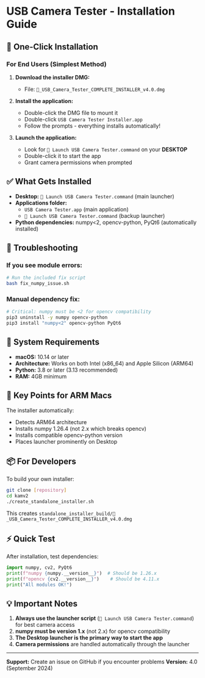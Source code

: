 # USB Camera Tester - Installation Guide

## 🎯 One-Click Installation

### For End Users (Simplest Method)

1. **Download the installer DMG:**
   - File: `🎥_USB_Camera_Tester_COMPLETE_INSTALLER_v4.0.dmg`

2. **Install the application:**
   - Double-click the DMG file to mount it
   - Double-click `USB Camera Tester Installer.app`
   - Follow the prompts - everything installs automatically!

3. **Launch the application:**
   - Look for `🎥 Launch USB Camera Tester.command` on your **DESKTOP**
   - Double-click it to start the app
   - Grant camera permissions when prompted

## ✅ What Gets Installed

- **Desktop:** `🎥 Launch USB Camera Tester.command` (main launcher)
- **Applications folder:**
  - `USB Camera Tester.app` (main application)
  - `🎥 Launch USB Camera Tester.command` (backup launcher)
- **Python dependencies:** numpy<2, opencv-python, PyQt6 (automatically installed)

## 🔧 Troubleshooting

### If you see module errors:
```bash
# Run the included fix script
bash fix_numpy_issue.sh
```

### Manual dependency fix:
```bash
# Critical: numpy must be <2 for opencv compatibility
pip3 uninstall -y numpy opencv-python
pip3 install "numpy<2" opencv-python PyQt6
```

## 📱 System Requirements

- **macOS:** 10.14 or later
- **Architecture:** Works on both Intel (x86_64) and Apple Silicon (ARM64)
- **Python:** 3.8 or later (3.13 recommended)
- **RAM:** 4GB minimum

## 🎯 Key Points for ARM Macs

The installer automatically:
- Detects ARM64 architecture
- Installs numpy 1.26.4 (not 2.x which breaks opencv)
- Installs compatible opencv-python version
- Places launcher prominently on Desktop

## 📦 For Developers

To build your own installer:
```bash
git clone [repository]
cd kamv2
./create_standalone_installer.sh
```

This creates `standalone_installer_build/🎥_USB_Camera_Tester_COMPLETE_INSTALLER_v4.0.dmg`

## ⚡ Quick Test

After installation, test dependencies:
```python
import numpy, cv2, PyQt6
print(f"numpy {numpy.__version__}")  # Should be 1.26.x
print(f"opencv {cv2.__version__}")    # Should be 4.11.x
print("All modules OK!")
```

## 💡 Important Notes

1. **Always use the launcher script** (`🎥 Launch USB Camera Tester.command`) for best camera access
2. **numpy must be version 1.x** (not 2.x) for opencv compatibility
3. **The Desktop launcher is the primary way to start the app**
4. **Camera permissions** are handled automatically through the launcher

---

**Support:** Create an issue on GitHub if you encounter problems
**Version:** 4.0 (September 2024)